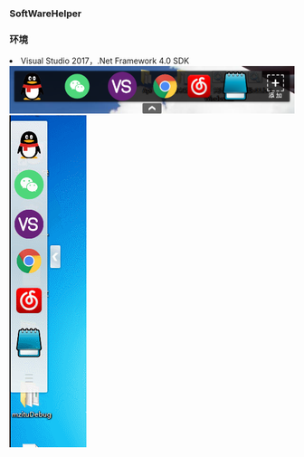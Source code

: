 <h3>SoftWareHelper</h3>
<h3>环境</h3>

<li>Visual Studio 2017，.Net Framework 4.0 SDK</li>

<img src="/Images/2.png"/>
<img src="/Images/gif.gif"/>
